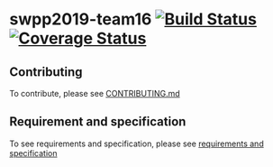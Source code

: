 # swpp2019-team16 [![Build Status](https://travis-ci.com/swsnu/swpp2019-team16.svg?branch=master)](https://travis-ci.com/swsnu/swpp2019-team16) [![Coverage Status](https://coveralls.io/repos/github/swsnu/swpp2019-team16/badge.svg?branch=master)](https://coveralls.io/github/swsnu/swpp2019-team16?branch=master)

## Contributing

To contribute, please see [CONTRIBUTING.md](./CONTRIBUTING.md)



## Requirement and specification

To see requirements and specification, please see [requirements and specification](https://github.com/swsnu/swpp2019-team16/wiki)

